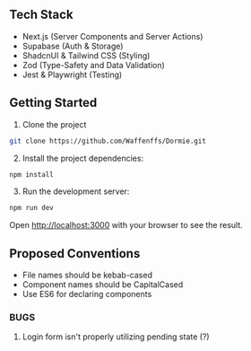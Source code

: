## Tech Stack

- Next.js (Server Components and Server Actions)
- Supabase (Auth & Storage)
- ShadcnUI & Tailwind CSS (Styling)
- Zod (Type-Safety and Data Validation)
- Jest & Playwright (Testing)

## Getting Started

1. Clone the project
```bash
git clone https://github.com/Waffenffs/Dormie.git
```

2. Install the project dependencies:

```bash
npm install
```

3. Run the development server:

```bash
npm run dev
```

Open [http://localhost:3000](http://localhost:3000) with your browser to see the result.

## Proposed Conventions
- File names should be kebab-cased
- Component names should be CapitalCased
- Use ES6 for declaring components

### BUGS
1. Login form isn't properly utilizing pending state (?)